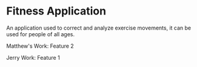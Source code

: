 # Fitness Application
An application used to correct and analyze exercise movements, it can be used for people of all ages.


Matthew's Work:
Feature 2 


Jerry Work:
Feature 1




